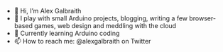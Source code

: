 - 👋 Hi, I’m Alex Galbraith
- 👀 I play with small Arduino projects, blogging, writing a few browser-based games, web design and meddling with the cloud
- 🌱 Currently learning Arduino coding
- 📫 How to reach me: @alexgalbraith on Twitter

<!---
alexgalbraith/alexgalbraith is a ✨ special ✨ repository because its `README.md` (this file) appears on your GitHub profile.
You can click the Preview link to take a look at your changes.
--->
